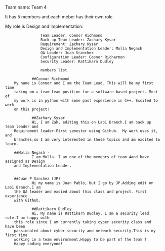 
Team name: Team 4

It has 5 members and each meber has their own role.

My role is Design and Implementation:


                    Team Leader: Connor Richmond
                    Back up Team Leader: Zachary Kysar
                    Requirement: Zachary Kysar
                    Design and Implementation Leader: Molla Negash
                    QA Leader: Juan Scanchez
                    Configuration Leader: Coonor Richarmon
                    Security Leader: Rattikarn Dudley

                    members list

                ##Connor Richmond 
		My name is Connor and I am the Team Lead. This will be my first time 
		taking on a team lead position for a software based project. Most of 
		my work is in python with some past experience in C++. Excited to work 
		on this project!

                ##Zachary Kysar 
                Hi, I am Zak, editing this on Lab1 Branch.I am back up team leader and 
		Requirement leader.First semester using Github.  My work uses it,  and 
		branches,so I am very interested in these topics and am excited to learn.
                
		##Molla Negash -
                I am Molla. I am one of the memebrs of team 4and have assigned as Design 
		and Implementation Leader.

                
		##Juan P Sanchez (JP)
                Hi my name is Juan Pablo, but I go by JP.Adding edit on Lab1 Branch.I am 
		the QA leader and excied about this class and project. First experience 
		with Github.

                ##Rattikarn Dudley
                Hi, My name is Rattikarn Dudley. I am a security lead role.I am happy with 
		this role since I am currently taking cyber security class and have been 
		passionated about cyber security and network security.This is my first time 
		working in a team environment.Happy to be part of the team ! 
		Happy coding everyone!
   

                
